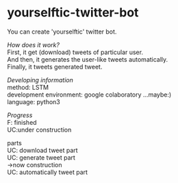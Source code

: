 # yourselftic-twitter-bot
You can create 'yourselftic' twitter bot.

*How does it work?*  
First, it get (download) tweets of particular user.  
And then, it generates the user-like tweets automatically.  
Finally, it tweets generated tweet.

*Developing information*  
method: LSTM    
development environment: google colaboratory ...maybe:)  
language: python3

*Progress*  
F: finished  
UC:under construction

parts  
UC: download tweet part  
UC: generate tweet part  
->now construction  
UC: automatically tweet part